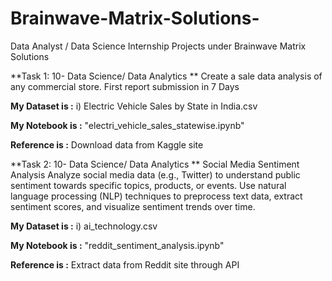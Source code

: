 # Brainwave-Matrix-Solutions-
Data Analyst / Data Science Internship Projects under Brainwave Matrix Solutions

**Task 1: 10- Data Science/ Data Analytics **
Create a sale data analysis of any commercial store. 
First report submission in 7 Days 

**My Dataset is :**
i) Electric Vehicle Sales by State in India.csv

**My Notebook is :**
"electri_vehicle_sales_statewise.ipynb"

**Reference is :** 
Download data from Kaggle site

**Task 2: 10- Data Science/ Data Analytics **
Social Media Sentiment Analysis
Analyze social media data (e.g., Twitter) to understand public sentiment
towards specific topics, products, or events. Use natural language
processing (NLP) techniques to preprocess text data, extract sentiment
scores, and visualize sentiment trends over time.

**My Dataset is :**
i) ai_technology.csv

**My Notebook is :**
"reddit_sentiment_analysis.ipynb"

**Reference is :** 
Extract data from Reddit site through API
